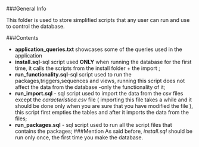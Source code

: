 ###General Info

This folder is used to store simplified scripts that any user can run and use to control the database.  

###Contents

 - **application_queries.txt** showcases some of the queries used in the application   
 - **install.sql**-sql script used **ONLY** when running the database for the first time, it calls the scripts from the install folder + the import ;
 - **run_functionality.sql**-sql script used to run the packages,triggers,sequences and views, running this script does not affect the data from the database -only the functionality of it;
 - **run_import.sql** - sql script used to import the data from the csv files except the *caracteristica.csv* file ( importing this file takes a while and it should be done only when you are sure that you have modified the file ), this script first empties the tables and after it imports the data from the files;
 - **run_packages.sql** - sql script used to run all the script files that contains the packages;
###Mention
As said before, *install.sql* should be run only once, the first time you make the database.